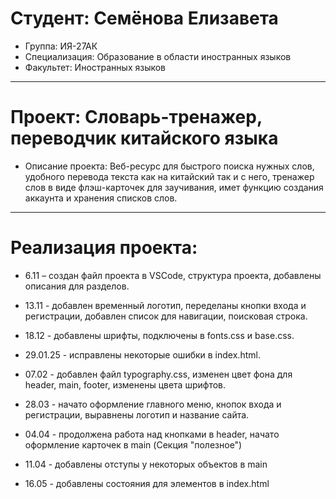 # Студент: Семёнова Елизавета
- Группа: ИЯ-27АК
- Специализация: Образование в области иностранных языков
- Факультет: Иностранных языков
---
# Проект: Словарь-тренажер, переводчик китайского языка 
- Описание проекта: Веб-ресурс для быстрого поиска нужных слов, удобного перевода текста как на китайский так и с него, тренажер слов в виде флэш-карточек для заучивания, имет функцию создания аккаунта и хранения списков слов.
---
# Реализация проекта:
- 6.11 – создан файл проекта в VSCode, структура проекта, добавлены описания для разделов.
- 13.11 - добавлен временный логотип, переделаны кнопки входа и регистрации, добавлен список для навигации, поисковая строка.

- 18.12 - добавлены шрифты, подключены в fonts.css и base.css.
- 29.01.25 - исправлены некоторые ошибки в index.html.
- 07.02 - добавлен файл typography.css, изменен цвет фона для header, main, footer, изменены цвета шрифтов.
- 28.03 - начато оформление главного меню, кнопок входа и регистрации, выравнены логотип и название сайта.
- 04.04 - продолжена работа над кнопками в header, начато оформление карточек в main (Секция "полезное")
- 11.04 - добавлены отступы у некоторых объектов в main
- 16.05 - добавлены состояния для элементов в index.html
